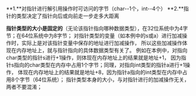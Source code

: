 **1.**对指针进行解引用操作时可访问的字节（char--1个，int--4个）
**2.**指针的类型决定了指针向后或向前走一步走多大距离


**指针类型的大小是固定的**（无论该指针指向哪种数据类型），在32位系统中为4字节；在64位系统中为8字节；
对指针类型的变量（如本例中的s或a）进行加减操作时，实际上是对该指针变量中保存的地址进行加减操作，
所以这些加减操作体现在内存地址上，就与指针指向的具体数据类型有关了。
例如在本例中，对指向char类型的指针s进行+1操作，则体现在内存地址上的结果就是地址+1，
因为指针s指向的char类型在内存中占用1个字节；同理，对指向int类型的指针a进行+1操作，
体现在内存地址上的结果就是地址+8，因为指针a指向的int类型在内存中占用8个字节（64位系统）；
指针类型本身的大小，与对指针进行的加减操作无关，两者不要混淆；
